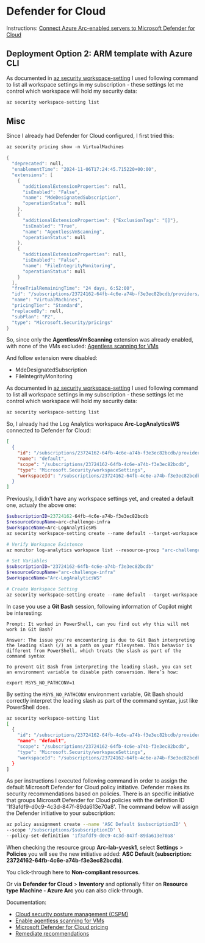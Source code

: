 # Defender for Cloud

Instructions: [Connect Azure Arc-enabled servers to Microsoft Defender for Cloud](https://azurearcjumpstart.io/azure_arc_jumpstart/azure_arc_servers/day2/arc_defender)

## Deployment Option 2: ARM template with Azure CLI

As documented in [az security workspace-setting](https://learn.microsoft.com/en-us/cli/azure/security/workspace-setting?view=azure-cli-latest#az_security_workspace_setting_show) I used following command to list all workspace settings in my subscription - these settings let me control which workspace will hold my security data:
```powershell
az security workspace-setting list
```

## Misc

Since I already had Defender for Cloud configured, I first tried this:

```powershell
az security pricing show -n VirtualMachines

{
  "deprecated": null,
  "enablementTime": "2024-11-06T17:24:45.715220+00:00",
  "extensions": [
    {
      "additionalExtensionProperties": null,
      "isEnabled": "False",
      "name": "MdeDesignatedSubscription",
      "operationStatus": null
    },
    {
      "additionalExtensionProperties": {"ExclusionTags": "[]"},
      "isEnabled": "True",
      "name": "AgentlessVmScanning",
      "operationStatus": null
    },
    {
      "additionalExtensionProperties": null,
      "isEnabled": "False",
      "name": "FileIntegrityMonitoring",
      "operationStatus": null
    }
  ],
  "freeTrialRemainingTime": "24 days, 6:52:00",
  "id": "/subscriptions/23724162-64fb-4c6e-a74b-f3e3ec82bcdb/providers/Microsoft.Security/pricings/VirtualMachines",
  "name": "VirtualMachines",
  "pricingTier": "Standard",
  "replacedBy": null,
  "subPlan": "P2",
  "type": "Microsoft.Security/pricings"
}
```

So, since only the **AgentlessVmScanning** extension was already enabled, with none of the VMs excluded: [Agentless scanning for VMs](https://learn.microsoft.com/en-us/azure/defender-for-cloud/enable-agentless-scanning-vms)

And follow extension were disabled:
- MdeDesignatedSubscription
- FileIntegrityMonitoring


As documented in [az security workspace-setting](https://learn.microsoft.com/en-us/cli/azure/security/workspace-setting?view=azure-cli-latest#az_security_workspace_setting_show) I used following command to list all workspace settings in my subscription - these settings let me control which workspace will hold my security data:
```powershell
az security workspace-setting list
```

So, I already had the Log Analytics workspace **Arc-LogAnalyticsWS** connected to Defender for Cloud:
```json
[
  {
    "id": "/subscriptions/23724162-64fb-4c6e-a74b-f3e3ec82bcdb/providers/Microsoft.Security/workspaceSettings/default",
    "name": "default",
    "scope": "/subscriptions/23724162-64fb-4c6e-a74b-f3e3ec82bcdb",
    "type": "Microsoft.Security/workspaceSettings",
    "workspaceId": "/subscriptions/23724162-64fb-4c6e-a74b-f3e3ec82bcdb/resourceGroups/arc-challenge-infra/providers/Microsoft.OperationalInsights/workspaces/Arc-LogAnalyticsWS"
  }
]
```

Previously, I didn't have any workspace settings yet, and created a default one, actualy the above one:
```powershell
$subscriptionID=23724162-64fb-4c6e-a74b-f3e3ec82bcdb
$resourceGroupName=arc-challenge-infra
$workspaceName=Arc-LogAnalyticsWS
az security workspace-setting create --name default --target-workspace 'subscriptions/$subscriptionID=/resourceGroups/$resourceGroupName/providers/Microsoft.OperationalInsights/workspaces/$workspaceName'
```

```powershell
# Verify Workspace Existence
az monitor log-analytics workspace list --resource-group "arc-challenge-infra" --output table

# Set Variables
$subscriptionID="23724162-64fb-4c6e-a74b-f3e3ec82bcdb"
$resourceGroupName="arc-challenge-infra"
$workspaceName="Arc-LogAnalyticsWS"

# Create Workspace Setting
az security workspace-setting create --name default --target-workspace "/subscriptions/$subscriptionID/resourceGroups/$resourceGroupName/providers/Microsoft.OperationalInsights/workspaces/$workspaceName"
```

In case you use a **Git Bash** session, following information of Copilot might be interesting:
```
Prompt: It worked in PowerShell, can you find out why this will not work in Git Bash?

Answer: The issue you're encountering is due to Git Bash interpreting the leading slash (/) as a path on your filesystem. This behavior is different from PowerShell, which treats the slash as part of the command syntax

To prevent Git Bash from interpreting the leading slash, you can set an environment variable to disable path conversion. Here’s how:

export MSYS_NO_PATHCONV=1
```

By setting the `MSYS_NO_PATHCONV` environment variable, Git Bash should correctly interpret the leading slash as part of the command syntax, just like PowerShell does.

```bash
az security workspace-setting list
[
  {
    "id": "/subscriptions/23724162-64fb-4c6e-a74b-f3e3ec82bcdb/providers/Microsoft.Security/workspaceSettings/default",
    "name": "default",
    "scope": "/subscriptions/23724162-64fb-4c6e-a74b-f3e3ec82bcdb",
    "type": "Microsoft.Security/workspaceSettings",
    "workspaceId": "/subscriptions/23724162-64fb-4c6e-a74b-f3e3ec82bcdb/resourceGroups/arc-challenge-infra/providers/Microsoft.OperationalInsights/workspaces/Arc-LogAnalyticsWS"
  }
]
```

As per instructions I executed following command in order to assign the default Microsoft Defender for Cloud policy initiative. Defender makes its security recommendations based on policies. There is an specific initiative that groups Microsoft Defender for Cloud policies with the definition ID '1f3afdf9-d0c9-4c3d-847f-89da613e70a8'. The command below will assign the Defender initiative to your subscription:

```bash
az policy assignment create --name 'ASC Default $subscriptionID' \
--scope '/subscriptions/$subscriptionID' \
--policy-set-definition '1f3afdf9-d0c9-4c3d-847f-89da613e70a8'
```

When checking the resource group **Arc-lab-yvesk1**, select **Settings** > **Policies** you will see the new initiative added: **ASC Default (subscription: 23724162-64fb-4c6e-a74b-f3e3ec82bcdb)**.

You click-through here to **Non-compliant resources**.

Or via **Defender for Cloud** > **Inventory** and optionally filter on **Resource type** **Machine - Azure Arc** you can also click-through.


Documentation:
- [Cloud security posture management (CSPM)](https://learn.microsoft.com/en-us/azure/defender-for-cloud/concept-cloud-security-posture-management)
- [Enable agentless scanning for VMs](https://learn.microsoft.com/en-us/azure/defender-for-cloud/enable-agentless-scanning-vms?WT.mc_id=Portal-Microsoft_Azure_Security)
- [Microsoft Defender for Cloud pricing](https://azure.microsoft.com/en-us/pricing/details/defender-for-cloud/)
- [Remediate recommendations](https://learn.microsoft.com/en-us/azure/defender-for-cloud/implement-security-recommendations?WT.mc_id=Portal-Microsoft_Azure_Security_R3#quick-fix-remediation)